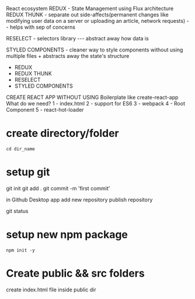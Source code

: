 React ecosystem
REDUX - State Management using Flux architecture
REDUX THUNK - separate out side-affects(permanent changes like modifying user data on a server or uploading an article, network requests) -- helps with sep of concerns

RESELECT - selectors library --- abstract away how data is

STYLED COMPONENTS - cleaner way to style components without using multiple files + abstracts away the state's structure

- REDUX
- REDUX THUNK
- RESELECT
- STYLED COMPONENTS


CREATE REACT APP WITHOUT USING Boilerplate like create-react-app
What do we need?
1 - index.html
2 - support for ES6
3 - webpack
4 - Root Component
5 - react-hot-loader

# create directory/folder
    cd dir_name

# setup git
  git init
  git add .
  git commit -m 'first commit'

  in Github Desktop app
    add new repository
    publish repository

  git status

# setup new npm package
    npm init -y

# Create public && src folders

create index.html file inside public dir